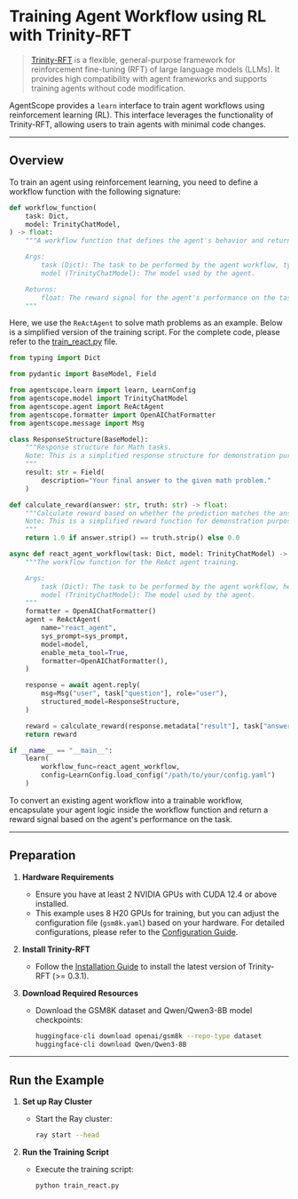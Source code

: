 # Training Agent Workflow using RL with Trinity-RFT

> [Trinity-RFT](https://github.com/modelscope/Trinity-RFT) is a flexible, general-purpose framework for reinforcement fine-tuning (RFT) of large language models (LLMs). It provides high compatibility with agent frameworks and supports training agents without code modification.

AgentScope provides a `learn` interface to train agent workflows using reinforcement learning (RL). This interface leverages the functionality of Trinity-RFT, allowing users to train agents with minimal code changes.

---

## Overview

To train an agent using reinforcement learning, you need to define a workflow function with the following signature:

```python
def workflow_function(
    task: Dict,
    model: TrinityChatModel,
) -> float:
    """A workflow function that defines the agent's behavior and returns a reward signal.

    Args:
        task (Dict): The task to be performed by the agent workflow, typically containing input data and other relevant information.
        model (TrinityChatModel): The model used by the agent.

    Returns:
        float: The reward signal for the agent's performance on the task.
    """
```

Here, we use the `ReActAgent` to solve math problems as an example. Below is a simplified version of the training script. For the complete code, please refer to the [train_react.py](./train_react.py) file.


```python
from typing import Dict

from pydantic import BaseModel, Field

from agentscope.learn import learn, LearnConfig
from agentscope.model import TrinityChatModel
from agentscope.agent import ReActAgent
from agentscope.formatter import OpenAIChatFormatter
from agentscope.message import Msg

class ResponseStructure(BaseModel):
    """Response structure for Math tasks.
    Note: This is a simplified response structure for demonstration purposes.
    """
    result: str = Field(
        description="Your final answer to the given math problem."
    )

def calculate_reward(answer: str, truth: str) -> float:
    """Calculate reward based on whether the prediction matches the answer.
    Note: This is a simplified reward function for demonstration purposes.
    """
    return 1.0 if answer.strip() == truth.strip() else 0.0

async def react_agent_workflow(task: Dict, model: TrinityChatModel) -> float:
    """The workflow function for the ReAct agent training.

    Args:
        task (Dict): The task to be performed by the agent workflow, here we suppose it contains 'question' and 'answer' keys.
        model (TrinityChatModel): The model used by the agent.
    """
    formatter = OpenAIChatFormatter()
    agent = ReActAgent(
        name="react_agent",
        sys_prompt=sys_prompt,
        model=model,
        enable_meta_tool=True,
        formatter=OpenAIChatFormatter(),
    )

    response = await agent.reply(
        msg=Msg("user", task["question"], role="user"),
        structured_model=ResponseStructure,
    )

    reward = calculate_reward(response.metadata["result"], task["answer"])
    return reward

if __name__ == "__main__":
    learn(
        workflow_func=react_agent_workflow,
        config=LearnConfig.load_config("/path/to/your/config.yaml")
    )
```

To convert an existing agent workflow into a trainable workflow, encapsulate your agent logic inside the workflow function and return a reward signal based on the agent's performance on the task.

---

## Preparation

1. **Hardware Requirements**
   - Ensure you have at least 2 NVIDIA GPUs with CUDA 12.4 or above installed.
   - This example uses 8 H20 GPUs for training, but you can adjust the configuration file (`gsm8k.yaml`) based on your hardware. For detailed configurations, please refer to the [Configuration Guide](https://modelscope.github.io/Trinity-RFT/en/main/tutorial/trinity_configs.html).

2. **Install Trinity-RFT**
   - Follow the [Installation Guide](https://modelscope.github.io/Trinity-RFT/en/main/tutorial/trinity_installation.html) to install the latest version of Trinity-RFT (>= 0.3.1).

3. **Download Required Resources**
   - Download the GSM8K dataset and Qwen/Qwen3-8B model checkpoints:

     ```bash
     huggingface-cli download openai/gsm8k --repo-type dataset
     huggingface-cli download Qwen/Qwen3-8B
     ```

---

## Run the Example

1. **Set up Ray Cluster**
   - Start the Ray cluster:

     ```bash
     ray start --head
     ```

2. **Run the Training Script**
   - Execute the training script:

     ```bash
     python train_react.py
     ```

